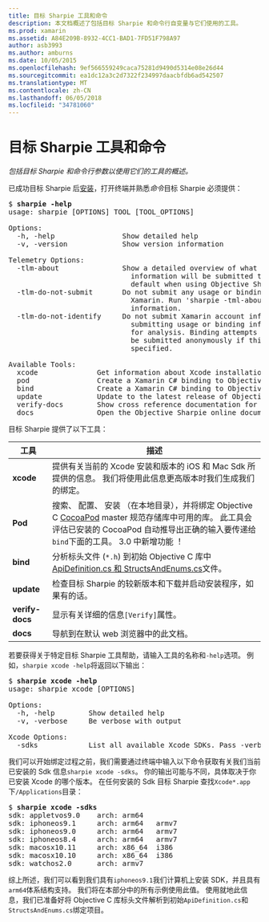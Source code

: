 ```yaml
---
title: 目标 Sharpie 工具和命令
description: 本文档概述了包括目标 Sharpie 和命令行自变量与它们使用的工具。
ms.prod: xamarin
ms.assetid: A84E209B-8932-4CC1-BAD1-7FD51F798A97
author: asb3993
ms.author: amburns
ms.date: 10/05/2015
ms.openlocfilehash: 9ef566559249caca75281d9490d5314e08e26d44
ms.sourcegitcommit: ea1dc12a3c2d7322f234997daacbfdb6ad542507
ms.translationtype: MT
ms.contentlocale: zh-CN
ms.lasthandoff: 06/05/2018
ms.locfileid: "34781060"
---
```

# <a name="objective-sharpie-tools--commands"></a>目标 Sharpie 工具和命令

_包括目标 Sharpie 和命令行参数以使用它们的工具的概述。_

<style type="text/css"> .terminal 蓝色 {颜色： rgb(10,96,254);}.terminal 绿色 {颜色： rgb(12,156,26);}.terminal 洋红色 {颜色： rgb(152,12,103);} </style>


已成功目标 Sharpie 后[安装](~/cross-platform/macios/binding/objective-sharpie/get-started.md)，打开终端并熟悉<em>命令</em>目标 Sharpie 必须提供：

<pre>$ <b>sharpie -help</b>
usage: sharpie [OPTIONS] TOOL [TOOL_OPTIONS]

Options:
  -h, -help                Show detailed help
  -v, -version             Show version information

Telemetry Options:
  -tlm-about               Show a detailed overview of what usage and binding
                             information will be submitted to Xamarin by
                             default when using Objective Sharpie.
  -tlm-do-not-submit       Do not submit any usage or binding information to
                             Xamarin. Run 'sharpie -tml-about' for more
                             information.
  -tlm-do-not-identify     Do not submit Xamarin account information when
                             submitting usage or binding information to Xamarin
                             for analysis. Binding attempts and usage data will
                             be submitted anonymously if this option is
                             specified.

Available Tools:
  xcode              Get information about Xcode installations and available SDKs.
  pod                Create a Xamarin C# binding to Objective-C CocoaPods
  bind               Create a Xamarin C# binding to Objective-C APIs
  update             Update to the latest release of Objective Sharpie
  verify-docs        Show cross reference documentation for [Verify] attributes
  docs               Open the Objective Sharpie online documentation</pre>

目标 Sharpie 提供了以下工具：

|工具|描述|
|--- |--- |
|**xcode**|提供有关当前的 Xcode 安装和版本的 iOS 和 Mac Sdk 所提供的信息。 我们将使用此信息更高版本时我们生成我们的绑定。|
|**Pod**|搜索、 配置、 安装 （在本地目录），并将绑定 Objective C [CocoaPod](https://cocoapods.org/) master 规范存储库中可用的库。 此工具会评估已安装的 CocoaPod 自动推导出正确的输入要传递给`bind`下面的工具。 3.0 中新增功能 ！|
|**bind**|分析标头文件 (`*.h`) 到初始 Objective C 库中[ApiDefinition.cs 和 StructsAndEnums.cs](~/cross-platform/macios/binding/objective-sharpie/platform/apidefinitions-structsandenums.md)文件。|
|**update**|检查目标 Sharpie 的较新版本和下载并启动安装程序，如果有的话。|
|**verify-docs**|显示有关详细的信息`[Verify]`属性。|
|**docs**|导航到在默认 web 浏览器中的此文档。|

若要获得关于特定目标 Sharpie 工具帮助，请输入工具的名称和`-help`选项。 例如，`sharpie xcode -help`将返回以下输出：

<pre>$ <b>sharpie xcode -help</b>
usage: sharpie xcode [OPTIONS]

Options:
  -h, -help        Show detailed help
  -v, -verbose     Be verbose with output

Xcode Options:
  -sdks            List all available Xcode SDKs. Pass -verbose for more details.</pre>

我们可以开始绑定过程之前，我们需要通过终端中输入以下命令获取有关我们当前已安装的 Sdk 信息`sharpie xcode -sdks`。 你的输出可能与不同，具体取决于你已安装 Xcode 的哪个版本。 在任何安装的 Sdk 目标 Sharpie 查找`Xcode*.app`下`/Applications`目录：

<pre>$ <b>sharpie xcode -sdks</b>
<span class="terminal-blue">sdk:</span> appletvos9.0    <span class="terminal-green">arch:</span> arm64
<span class="terminal-blue">sdk:</span> iphoneos9.1     <span class="terminal-green">arch:</span> arm64   armv7
<span class="terminal-blue">sdk:</span> iphoneos9.0     <span class="terminal-green">arch:</span> arm64   armv7
<span class="terminal-blue">sdk:</span> iphoneos8.4     <span class="terminal-green">arch:</span> arm64   armv7
<span class="terminal-blue">sdk:</span> macosx10.11     <span class="terminal-green">arch:</span> x86_64  i386
<span class="terminal-blue">sdk:</span> macosx10.10     <span class="terminal-green">arch:</span> x86_64  i386
<span class="terminal-blue">sdk:</span> watchos2.0      <span class="terminal-green">arch:</span> armv7</pre>

综上所述，我们可以看到我们具有`iphoneos9.1`我们计算机上安装 SDK，并且具有`arm64`体系结构支持。 我们将在本部分中的所有示例使用此值。 使用就地此信息，我们已准备好将 Objective C 库标头文件解析到初始`ApiDefinition.cs`和`StructsAndEnums.cs`绑定项目。

